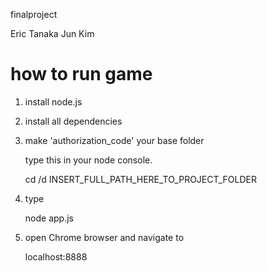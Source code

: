 finalproject

Eric Tanaka
Jun Kim

# how to run game

1.  install node.js

2.  install all dependencies

3.  make 'authorization_code' your base folder

    type this in your node console.


    cd /d INSERT_FULL_PATH_HERE_TO_PROJECT_FOLDER

4.  type


    node app.js

5.  open Chrome browser and navigate to


    localhost:8888
